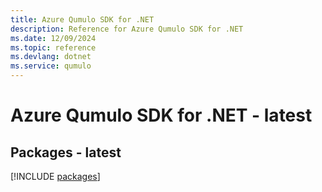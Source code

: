 ```yaml
---
title: Azure Qumulo SDK for .NET
description: Reference for Azure Qumulo SDK for .NET
ms.date: 12/09/2024
ms.topic: reference
ms.devlang: dotnet
ms.service: qumulo
---
```

# Azure Qumulo SDK for .NET - latest
## Packages - latest
[!INCLUDE [packages](qumulo-index.md)]